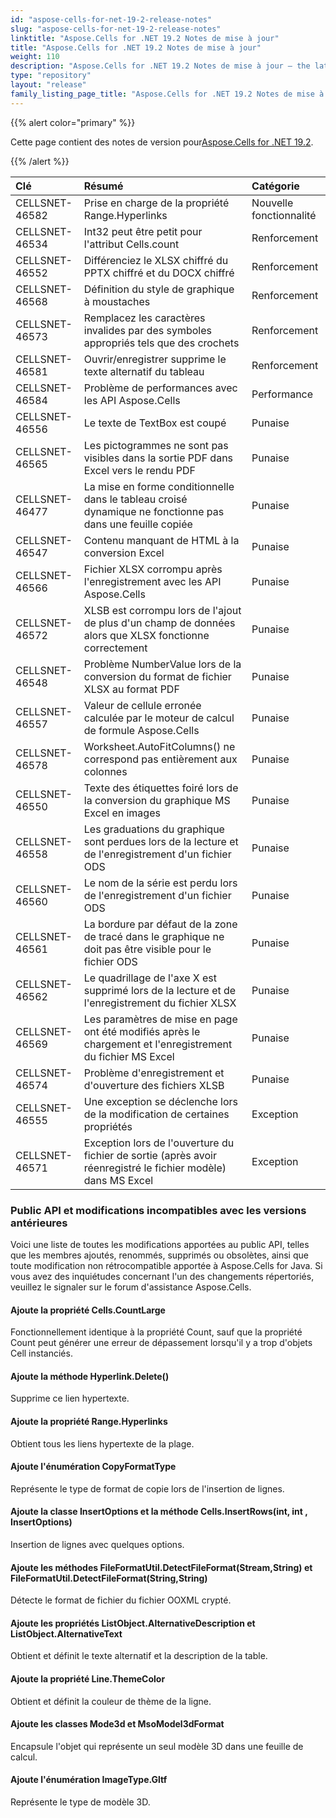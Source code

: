```yaml
---
id: "aspose-cells-for-net-19-2-release-notes"
slug: "aspose-cells-for-net-19-2-release-notes"
linktitle: "Aspose.Cells for .NET 19.2 Notes de mise à jour"
title: "Aspose.Cells for .NET 19.2 Notes de mise à jour"
weight: 110
description: "Aspose.Cells for .NET 19.2 Notes de mise à jour – the latest updates and fixes."
type: "repository"
layout: "release"
family_listing_page_title: "Aspose.Cells for .NET 19.2 Notes de mise à jour"
---
```

{{% alert color="primary" %}} 

 Cette page contient des notes de version pour[Aspose.Cells for .NET 19.2](https://www.nuget.org/packages/Aspose.Cells/19.2.0).

{{% /alert %}} 

|**Clé**|**Résumé**|**Catégorie**|
|:- |:- |:- |
|CELLSNET-46582|Prise en charge de la propriété Range.Hyperlinks|Nouvelle fonctionnalité|
|CELLSNET-46534|Int32 peut être petit pour l'attribut Cells.count|Renforcement|
|CELLSNET-46552|Différenciez le XLSX chiffré du PPTX chiffré et du DOCX chiffré|Renforcement|
|CELLSNET-46568|Définition du style de graphique à moustaches|Renforcement|
|CELLSNET-46573|Remplacez les caractères invalides par des symboles appropriés tels que des crochets|Renforcement|
|CELLSNET-46581|Ouvrir/enregistrer supprime le texte alternatif du tableau|Renforcement|
|CELLSNET-46584|Problème de performances avec les API Aspose.Cells|Performance|
|CELLSNET-46556|Le texte de TextBox est coupé|Punaise|
|CELLSNET-46565|Les pictogrammes ne sont pas visibles dans la sortie PDF dans Excel vers le rendu PDF|Punaise|
|CELLSNET-46477|La mise en forme conditionnelle dans le tableau croisé dynamique ne fonctionne pas dans une feuille copiée|Punaise|
|CELLSNET-46547|Contenu manquant de HTML à la conversion Excel|Punaise|
|CELLSNET-46566|Fichier XLSX corrompu après l'enregistrement avec les API Aspose.Cells|Punaise|
|CELLSNET-46572|XLSB est corrompu lors de l'ajout de plus d'un champ de données alors que XLSX fonctionne correctement|Punaise|
|CELLSNET-46548|Problème NumberValue lors de la conversion du format de fichier XLSX au format PDF|Punaise|
|CELLSNET-46557|Valeur de cellule erronée calculée par le moteur de calcul de formule Aspose.Cells|Punaise|
|CELLSNET-46578|Worksheet.AutoFitColumns() ne correspond pas entièrement aux colonnes|Punaise|
|CELLSNET-46550|Texte des étiquettes foiré lors de la conversion du graphique MS Excel en images|Punaise|
|CELLSNET-46558|Les graduations du graphique sont perdues lors de la lecture et de l'enregistrement d'un fichier ODS|Punaise|
|CELLSNET-46560|Le nom de la série est perdu lors de l'enregistrement d'un fichier ODS|Punaise|
|CELLSNET-46561|La bordure par défaut de la zone de tracé dans le graphique ne doit pas être visible pour le fichier ODS|Punaise|
|CELLSNET-46562|Le quadrillage de l'axe X est supprimé lors de la lecture et de l'enregistrement du fichier XLSX|Punaise|
|CELLSNET-46569|Les paramètres de mise en page ont été modifiés après le chargement et l'enregistrement du fichier MS Excel|Punaise|
|CELLSNET-46574|Problème d'enregistrement et d'ouverture des fichiers XLSB|Punaise|
|CELLSNET-46555|Une exception se déclenche lors de la modification de certaines propriétés|Exception|
|CELLSNET-46571|Exception lors de l'ouverture du fichier de sortie (après avoir réenregistré le fichier modèle) dans MS Excel|Exception|
### **Public API et modifications incompatibles avec les versions antérieures**
Voici une liste de toutes les modifications apportées au public API, telles que les membres ajoutés, renommés, supprimés ou obsolètes, ainsi que toute modification non rétrocompatible apportée à Aspose.Cells for Java. Si vous avez des inquiétudes concernant l'un des changements répertoriés, veuillez le signaler sur le forum d'assistance Aspose.Cells.
#### **Ajoute la propriété Cells.CountLarge**
Fonctionnellement identique à la propriété Count, sauf que la propriété Count peut générer une erreur de dépassement lorsqu'il y a trop d'objets Cell instanciés.
#### **Ajoute la méthode Hyperlink.Delete()**
Supprime ce lien hypertexte.
#### **Ajoute la propriété Range.Hyperlinks**
Obtient tous les liens hypertexte de la plage.
#### **Ajoute l'énumération CopyFormatType**
Représente le type de format de copie lors de l'insertion de lignes.
#### **Ajoute la classe InsertOptions et la méthode Cells.InsertRows(int, int , InsertOptions)**
Insertion de lignes avec quelques options.
#### **Ajoute les méthodes FileFormatUtil.DetectFileFormat(Stream,String) et FileFormatUtil.DetectFileFormat(String,String)**
Détecte le format de fichier du fichier OOXML crypté.
#### **Ajoute les propriétés ListObject.AlternativeDescription et ListObject.AlternativeText**
Obtient et définit le texte alternatif et la description de la table.
#### **Ajoute la propriété Line.ThemeColor**
Obtient et définit la couleur de thème de la ligne.
#### **Ajoute les classes Mode3d et MsoModel3dFormat**
Encapsule l'objet qui représente un seul modèle 3D dans une feuille de calcul.
#### **Ajoute l'énumération ImageType.Gltf**
Représente le type de modèle 3D.
